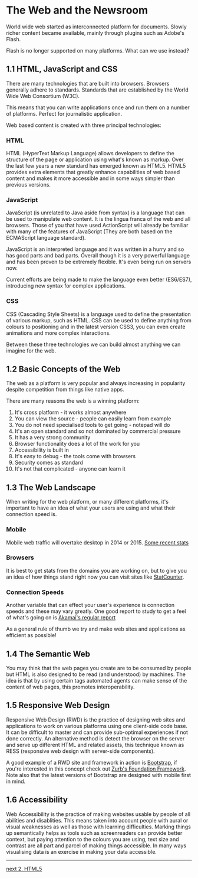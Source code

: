 The Web and the Newsroom
========================

World wide web started as interconnected platform for documents. Slowly richer content became available, mainly through plugins such as Adobe's Flash.

Flash is no longer supported on many platforms. What can we use instead?

1.1 HTML, JavaScript and CSS
----------------------------

There are many technologies that are built into browsers. Browsers generally adhere to standards. Standards that are established by the World Wide Web Consortium (W3C).

This means that you can write applications once and run them on a number of platforms. Perfect for journalistic application.

Web based content is created with three principal technologies:

### HTML

HTML (HyperText Markup Language) allows developers to define the structure of the page or application using what's known as markup. Over the last few years a new standard has emerged known as HTML5. HTML5 provides extra elements that greatly enhance capabilities of web based content and makes it more accessible and in some ways simpler than previous versions.

### JavaScript

JavaScript (is unrelated to Java aside from syntax) is a language that can be used to manipulate web content. It is the lingua franca of the web and all browsers. Those of you that have used ActionScript will already be familiar with many of the features of JavaScript (They are both based on the ECMAScript language standard).

JavaScript is an interpreted language and it was written in a hurry and so has good parts and bad parts. Overall though it is a very powerful language and has been proven to be extremely flexible. It's even being run on servers now.

Current efforts are being made to make the language even better (ES6/ES7), introducing new syntax for complex applications.

### CSS

CSS (Cascading Style Sheets) is a language used to define the presentation of various markup, such as HTML. CSS can be used to define anything from colours to positioning and in the latest version CSS3, you can even create animations and more complex interactions.


Between these three technologies we can build almost anything we can imagine for the web. 


1.2 Basic Concepts of the Web
-----------------------------

The web as a platform is very popular and always increasing in popularity despite competition from things like native apps.

There are many reasons the web is a winning platform:

1. It's cross platform - it works almost anywhere
2. You can view the source - people can easily learn from example
3. You do not need specialised tools to get going - notepad will do
4. It's an open standard and so not dominated by commercial pressure
5. It has a very strong community
6. Browser functionality does a lot of the work for you
7. Accessibility is built in
8. It's easy to debug - the tools come with browsers
9. Security comes as standard
10. It's not that complicated - anyone can learn it



1.3 The Web Landscape
---------------------

When writing for the web platform, or many different platforms, it's important to have an idea of what your users are using and what their connection speed is.

### Mobile

Mobile web traffic will overtake desktop in 2014 or 2015. [Some recent stats](http://www.insidemobileapps.com/wp-content/uploads/2013/07/mobile_visits.jpg)

### Browsers

It is best to get stats from the domains you are working on, but to give you an idea of how things stand right now you can visit sites like [StatCounter](http://gs.statcounter.com/#browser_version_partially_combined-ww-monthly-201210-201310-bar). 

### Connection Speeds

Another variable that can effect your user's experience is connection speeds and these may vary greatly. One good report to study to get a feel of what's going on is [Akamai's regular report](http://www.akamai.com/dl/documents/akamai_soti_q213.pdf?WT.mc_id=soti_Q213)

As a general rule of thumb we try and make web sites and applications as efficient as possible!



1.4 The Semantic Web
--------------------

You may think that the web pages you create are to be consumed by people but HTML is also designed to be read (and understood) by machines. The idea is that by using certain tags automated agents can make sense of the content of web pages, this promotes interoperability. 


1.5 Responsive Web Design
-------------------------

Responsive Web Design (RWD) is the practice of designing web sites and applications to work on various platforms using one client-side code base. It can be difficult to master and can provide sub-optimal experiences if not done correctly. An alternative method is detect the browser on the server and serve up different HTML and related assets, this technique known as RESS (responsive web design with server-side components).

A good example of a RWD site and framework in action is [Bootstrap](http://bootstrap.com), if you're interested in this concept check out [Zurb's Foundation Framework](http://foundation.zurb.com/). Note also that the latest versions of Bootstrap are designed with mobile first in mind.


1.6 Accessibility
-----------------

Web Accessibility is the practice of making websites usable by people of all abilities and disablities. This means taken into account people with aural or visual weaknesses as well as those with learning difficulties. Marking things up semantically helps as tools such as screenreaders can provide better context, but paying attention to the colours you are using, text size and contrast are all part and parcel of making things accessible. In many ways visualising data is an exercise in making your data accessible.

---

[next 2. HTML5](02-html5.md)